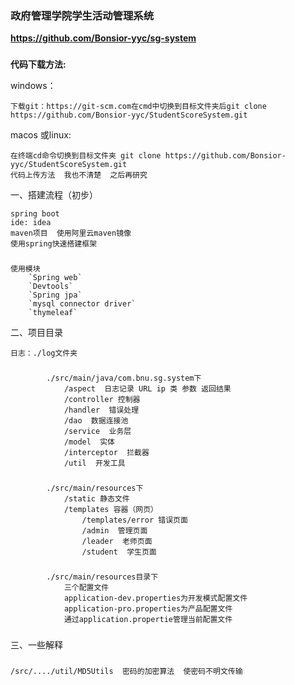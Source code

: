 ### **政府管理学院学生活动管理系统**

****https://github.com/Bonsior-yyc/sg-system****
### 
****代码下载方法:****

windows：

    下载git：https://git-scm.com在cmd中切换到目标文件夹后git clone https://github.com/Bonsior-yyc/StudentScoreSystem.git

macos 或linux: 

    在终端cd命令切换到目标文件夹 git clone https://github.com/Bonsior-yyc/StudentScoreSystem.git
    代码上传方法  我也不清楚  之后再研究
   
一、搭建流程（初步）

    spring boot
    ide: idea
    maven项目  使用阿里云maven镜像
    使用spring快速搭建框架

###
    使用模块  
        `Spring web`
        `Devtools`
        `Spring jpa`
        `mysql connector driver`
        `thymeleaf`     
    
    
二、项目目录

    日志：./log文件夹

###
            ./src/main/java/com.bnu.sg.system下
                /aspect  日志记录 URL ip 类 参数 返回结果
                /controller 控制器
                /handler  错误处理
                /dao  数据连接池
                /service  业务层
                /model  实体
                /interceptor  拦截器
                /util  开发工具
###                
            ./src/main/resources下
                /static 静态文件
                /templates 容器（网页）
                    /templates/error 错误页面
                    /admin  管理页面
                    /leader  老师页面
                    /student  学生页面
                    
###
            ./src/main/resources目录下
                三个配置文件
                application-dev.properties为开发模式配置文件
                application-pro.properties为产品配置文件
                通过application.propertie管理当前配置文件
                
###
三、一些解释
###
    /src/..../util/MD5Utils  密码的加密算法  使密码不明文传输
    